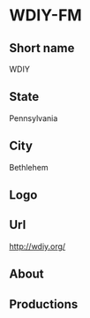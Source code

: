 # WDIY-FM

## Short name

WDIY

## State

Pennsylvania

## City

Bethlehem

## Logo



## Url

http://wdiy.org/

## About



## Productions


